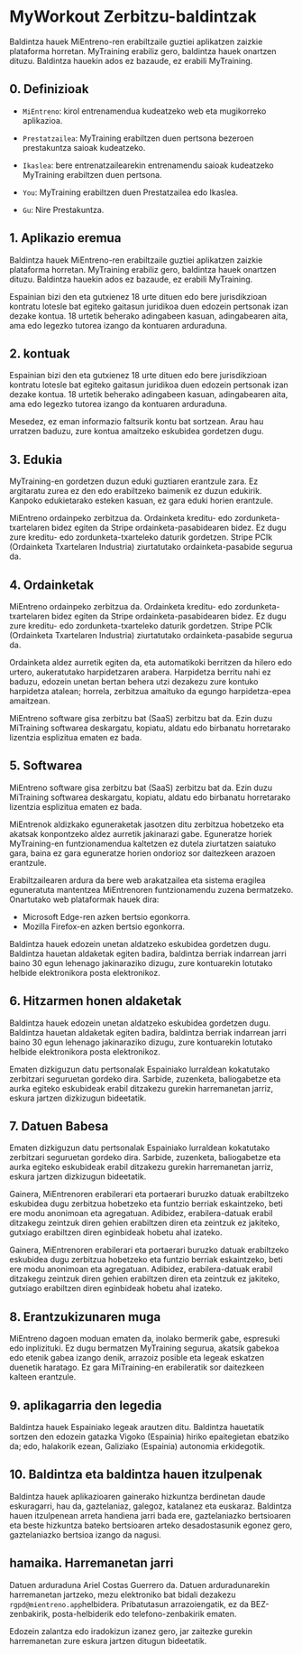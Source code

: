 # MyWorkout Zerbitzu-baldintzak

Baldintza hauek MiEntreno-ren erabiltzaile guztiei aplikatzen zaizkie plataforma horretan. MyTraining erabiliz gero, baldintza hauek onartzen dituzu. Baldintza hauekin ados ez bazaude, ez erabili MyTraining.

## 0. Definizioak

- `MiEntreno`: kirol entrenamendua kudeatzeko web eta mugikorreko aplikazioa.

- `Prestatzailea`: MyTraining erabiltzen duen pertsona bezeroen prestakuntza saioak kudeatzeko.

- `Ikaslea`: bere entrenatzailearekin entrenamendu saioak kudeatzeko MyTraining erabiltzen duen pertsona.

- `You`: MyTraining erabiltzen duen Prestatzailea edo Ikaslea.

- `Gu`: Nire Prestakuntza.

## 1. Aplikazio eremua

Baldintza hauek MiEntreno-ren erabiltzaile guztiei aplikatzen zaizkie plataforma horretan. MyTraining erabiliz gero, baldintza hauek onartzen dituzu. Baldintza hauekin ados ez bazaude, ez erabili MyTraining.

Espainian bizi den eta gutxienez 18 urte dituen edo bere jurisdikzioan kontratu lotesle bat egiteko gaitasun juridikoa duen edozein pertsonak izan dezake kontua. 18 urtetik beherako adingabeen kasuan, adingabearen aita, ama edo legezko tutorea izango da kontuaren arduraduna.

## 2. kontuak

Espainian bizi den eta gutxienez 18 urte dituen edo bere jurisdikzioan kontratu lotesle bat egiteko gaitasun juridikoa duen edozein pertsonak izan dezake kontua. 18 urtetik beherako adingabeen kasuan, adingabearen aita, ama edo legezko tutorea izango da kontuaren arduraduna.

Mesedez, ez eman informazio faltsurik kontu bat sortzean. Arau hau urratzen baduzu, zure kontua amaitzeko eskubidea gordetzen dugu.

## 3. Edukia

MyTraining-en gordetzen duzun eduki guztiaren erantzule zara. Ez argitaratu zurea ez den edo erabiltzeko baimenik ez duzun edukirik. Kanpoko edukietarako esteken kasuan, ez gara eduki horien erantzule.

MiEntreno ordainpeko zerbitzua da. Ordainketa kreditu- edo zordunketa-txartelaren bidez egiten da Stripe ordainketa-pasabidearen bidez. Ez dugu zure kreditu- edo zordunketa-txarteleko daturik gordetzen. Stripe PCIk (Ordainketa Txartelaren Industria) ziurtatutako ordainketa-pasabide segurua da.

## 4. Ordainketak

MiEntreno ordainpeko zerbitzua da. Ordainketa kreditu- edo zordunketa-txartelaren bidez egiten da Stripe ordainketa-pasabidearen bidez. Ez dugu zure kreditu- edo zordunketa-txarteleko daturik gordetzen. Stripe PCIk (Ordainketa Txartelaren Industria) ziurtatutako ordainketa-pasabide segurua da.

Ordainketa aldez aurretik egiten da, eta automatikoki berritzen da hilero edo urtero, aukeratutako harpidetzaren arabera. Harpidetza berritu nahi ez baduzu, edozein unetan bertan behera utzi dezakezu zure kontuko harpidetza atalean; horrela, zerbitzua amaituko da egungo harpidetza-epea amaitzean.

MiEntreno software gisa zerbitzu bat (SaaS) zerbitzu bat da. Ezin duzu MiTraining softwarea deskargatu, kopiatu, aldatu edo birbanatu horretarako lizentzia esplizitua ematen ez bada.

## 5. Softwarea

MiEntreno software gisa zerbitzu bat (SaaS) zerbitzu bat da. Ezin duzu MiTraining softwarea deskargatu, kopiatu, aldatu edo birbanatu horretarako lizentzia esplizitua ematen ez bada.

MiEntrenok aldizkako eguneraketak jasotzen ditu zerbitzua hobetzeko eta akatsak konpontzeko aldez aurretik jakinarazi gabe. Eguneratze horiek MyTraining-en funtzionamendua kaltetzen ez dutela ziurtatzen saiatuko gara, baina ez gara eguneratze horien ondorioz sor daitezkeen arazoen erantzule.

Erabiltzailearen ardura da bere web arakatzailea eta sistema eragilea eguneratuta mantentzea MiEntrenoren funtzionamendu zuzena bermatzeko. Onartutako web plataformak hauek dira:

- Microsoft Edge-ren azken bertsio egonkorra.
- Mozilla Firefox-en azken bertsio egonkorra.

Baldintza hauek edozein unetan aldatzeko eskubidea gordetzen dugu. Baldintza hauetan aldaketak egiten badira, baldintza berriak indarrean jarri baino 30 egun lehenago jakinaraziko dizugu, zure kontuarekin lotutako helbide elektronikora posta elektronikoz.

## 6. Hitzarmen honen aldaketak

Baldintza hauek edozein unetan aldatzeko eskubidea gordetzen dugu. Baldintza hauetan aldaketak egiten badira, baldintza berriak indarrean jarri baino 30 egun lehenago jakinaraziko dizugu, zure kontuarekin lotutako helbide elektronikora posta elektronikoz.

Ematen dizkiguzun datu pertsonalak Espainiako lurraldean kokatutako zerbitzari seguruetan gordeko dira. Sarbide, zuzenketa, baliogabetze eta aurka egiteko eskubideak erabil ditzakezu gurekin harremanetan jarriz, eskura jartzen dizkizugun bideetatik.

## 7. Datuen Babesa

Ematen dizkiguzun datu pertsonalak Espainiako lurraldean kokatutako zerbitzari seguruetan gordeko dira. Sarbide, zuzenketa, baliogabetze eta aurka egiteko eskubideak erabil ditzakezu gurekin harremanetan jarriz, eskura jartzen dizkizugun bideetatik.

Gainera, MiEntrenoren erabilerari eta portaerari buruzko datuak erabiltzeko eskubidea dugu zerbitzua hobetzeko eta funtzio berriak eskaintzeko, beti ere modu anonimoan eta agregatuan. Adibidez, erabilera-datuak erabil ditzakegu zeintzuk diren gehien erabiltzen diren eta zeintzuk ez jakiteko, gutxiago erabiltzen diren eginbideak hobetu ahal izateko.

Gainera, MiEntrenoren erabilerari eta portaerari buruzko datuak erabiltzeko eskubidea dugu zerbitzua hobetzeko eta funtzio berriak eskaintzeko, beti ere modu anonimoan eta agregatuan. Adibidez, erabilera-datuak erabil ditzakegu zeintzuk diren gehien erabiltzen diren eta zeintzuk ez jakiteko, gutxiago erabiltzen diren eginbideak hobetu ahal izateko.

## 8. Erantzukizunaren muga

MiEntreno dagoen moduan ematen da, inolako bermerik gabe, espresuki edo inplizituki. Ez dugu bermatzen MyTraining segurua, akatsik gabekoa edo etenik gabea izango denik, arrazoiz posible eta legeak eskatzen duenetik haratago. Ez gara MiTraining-en erabileratik sor daitezkeen kalteen erantzule.

## 9. aplikagarria den legedia

Baldintza hauek Espainiako legeak arautzen ditu. Baldintza hauetatik sortzen den edozein gatazka Vigoko (Espainia) hiriko epaitegietan ebatziko da; edo, halakorik ezean, Galiziako (Espainia) autonomia erkidegotik.

## 10. Baldintza eta baldintza hauen itzulpenak

Baldintza hauek aplikazioaren gainerako hizkuntza berdinetan daude eskuragarri, hau da, gaztelaniaz, galegoz, katalanez eta euskaraz. Baldintza hauen itzulpenean arreta handiena jarri bada ere, gaztelaniazko bertsioaren eta beste hizkuntza bateko bertsioaren arteko desadostasunik egonez gero, gaztelaniazko bertsioa izango da nagusi.

## hamaika. Harremanetan jarri

Datuen arduraduna Ariel Costas Guerrero da. Datuen arduradunarekin harremanetan jartzeko, mezu elektroniko bat bidali dezakezu `rgpd@mientreno.app`helbidera. Pribatutasun arrazoiengatik, ez da BEZ-zenbakirik, posta-helbiderik edo telefono-zenbakirik ematen.

Edozein zalantza edo iradokizun izanez gero, jar zaitezke gurekin harremanetan zure eskura jartzen ditugun bideetatik.
